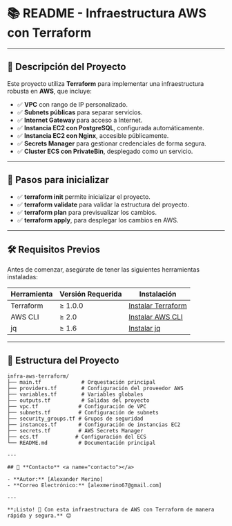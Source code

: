 # 📚 **README - Infraestructura AWS con Terraform**

---

## 🚀 **Descripción del Proyecto** <a name="descripcion-del-proyecto"></a>

Este proyecto utiliza **Terraform** para implementar una infraestructura robusta en **AWS**, que incluye:

- ✅ **VPC** con rango de IP personalizado.  
- ✅ **Subnets públicas** para separar servicios.  
- ✅ **Internet Gateway** para acceso a Internet.  
- ✅ **Instancia EC2 con PostgreSQL**, configurada automáticamente.  
- ✅ **Instancia EC2 con Nginx**, accesible públicamente.  
- ✅ **Secrets Manager** para gestionar credenciales de forma segura.  
- ✅ **Cluster ECS con PrivateBin**, desplegado como un servicio.  

---

## 📂 **Pasos para inicializar** <a name="pasos-para-inicializar"></a>

- ✅ **terraform init** permite inicializar el proyecto.  
- ✅ **terraform validate** para validar la estructura del proyecto.  
- ✅ **terraform plan** para previsualizar los cambios.  
- ✅ **terraform apply**, para desplegar los cambios en AWS.  

---

## 🛠️ **Requisitos Previos** <a name="requisitos-previos"></a>

Antes de comenzar, asegúrate de tener las siguientes herramientas instaladas:

| Herramienta        | Versión Requerida | Instalación                      |
|---------------------|-------------------|-----------------------------------|
| Terraform          | ≥ 1.0.0          | [Instalar Terraform](https://developer.hashicorp.com/terraform/downloads) |
| AWS CLI            | ≥ 2.0            | [Instalar AWS CLI](https://aws.amazon.com/cli/) |
| jq                 | ≥ 1.6            | [Instalar jq](https://stedolan.github.io/jq/) |

---

## 📂 **Estructura del Proyecto** <a name="estructura-del-proyecto"></a>

```plaintext
infra-aws-terraform/
├── main.tf             # Orquestación principal
├── providers.tf        # Configuración del proveedor AWS
├── variables.tf        # Variables globales
├── outputs.tf          # Salidas del proyecto
├── vpc.tf             # Configuración de VPC
├── subnets.tf         # Configuración de subnets
├── security_groups.tf # Grupos de seguridad
├── instances.tf       # Configuración de instancias EC2
├── secrets.tf         # AWS Secrets Manager
├── ecs.tf            # Configuración del ECS
└── README.md          # Documentación principal

---

## 📧 **Contacto** <a name="contacto"></a>

- **Autor:** [Alexander Merino]  
- **Correo Electrónico:** [alexmerino67@gmail.com]    

---

**¡Listo! 🚀 Con esta infraestructura de AWS con Terraform de manera rápida y segura.** 😊 